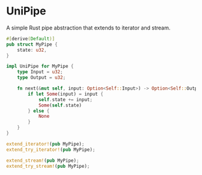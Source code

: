 # UniPipe

A simple Rust pipe abstraction that extends to iterator and stream.

```rust
#[derive(Default)]
pub struct MyPipe {
    state: u32,
}

impl UniPipe for MyPipe {
    type Input = u32;
    type Output = u32;

    fn next(&mut self, input: Option<Self::Input>) -> Option<Self::Output> {
        if let Some(input) = input {
            self.state += input;
            Some(self.state)
        } else {
            None
        }
    }
}

extend_iterator!(pub MyPipe);
extend_try_iterator!(pub MyPipe);

extend_stream!(pub MyPipe);
extend_try_stream!(pub MyPipe);
```
